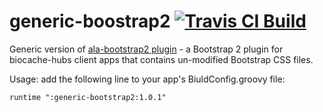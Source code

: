 # generic-boostrap2  [![Travis CI Build](https://travis-ci.org/AtlasOfLivingAustralia/generic-bootstrap2.svg?branch=master)](https://travis-ci.org/AtlasOfLivingAustralia/generic-bootstrap2)
Generic version of [ala-bootstrap2 plugin](https://github.com/AtlasOfLivingAustralia/ala-bootstrap2) - a Bootstrap 2 plugin for biocache-hubs client apps that contains un-modified Bootstrap CSS files.

Usage:
add the following line to your app's BiuldConfig.groovy file:

`runtime ":generic-bootstrap2:1.0.1"`
